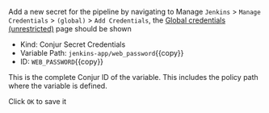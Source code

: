 

 Add a new secret for the pipeline by navigating to Manage `Jenkins` > `Manage Credentials` > `(global)` > `Add Credentials`, the [Global credentials (unrestricted)]({{TRAFFIC_HOST1_8081}}/credentials/store/system/domain/_/newCredentials) page should be shown

-  Kind: Conjur Secret Credentials
-  Variable Path: `jenkins-app/web_password`{{copy}}
-  ID: `WEB_PASSWORD`{{copy}}
  
This is the complete Conjur ID of the variable. This includes the policy path where the variable is defined.

Click `OK` to save it